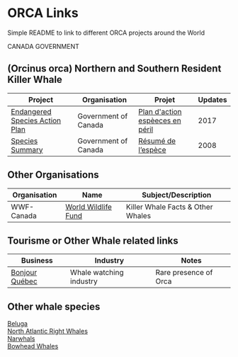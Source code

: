# ORCA Links  
Simple README to link to different ORCA projects around the World  
  
CANADA GOVERNMENT  

## (Orcinus orca) Northern and Southern Resident Killer Whale   
    
|Project|Organisation|Projet|Updates|
|---|---|---|---|
|[Endangered Species Action Plan](https://species-registry.canada.ca/index-en.html#/documents/2944)|Government of Canada|[Plan d'action espèeces en péril](https://www.canada.ca/fr/environnement-changement-climatique/services/registre-public-especes-peril/plans-action/epaulards-residents-nord-sud.html)|2017|
|[Species Summary](https://species-registry.canada.ca/index-en.html#/species/699-5)|Government of Canada|[Résumé de l’espèce](https://registre-especes.canada.ca/index-fr.html#/especes/698-8)|2008|  
  
  
  ## Other Organisations
  |Organisation|Name|Subject/Description|
  |---|---|---|
  |WWF-Canada|[World Wildlife Fund](https://wwf.ca/species/southern-resident-killer-whales/?gclid=Cj0KCQiAz9ieBhCIARIsACB0oGLHemHc1SMrGs9JglS_b1FJrSudedCtpwWuM-VImzdaFl0zn1Y2pcAaAk2wEALw_wcB)|Killer Whale Facts & Other Whales|  

## Tourisme or Other Whale related links  
|Business|Industry|Notes|
|---|---|---|
|[Bonjour Québec](https://viensvoirlesbaleines.com/en/)|Whale watching industry|Rare presence of Orca|
      
## Other whale species
[Beluga](https://wwf.ca/species/beluga/)  
[North Atlantic Right Whales](https://wwf.ca/species/north-atlantic-right-whales/)  
[Narwhals](https://wwf.ca/species/narwhals/)  
[Bowhead Whales](https://wwf.ca/species/bowhead-whales/)  
